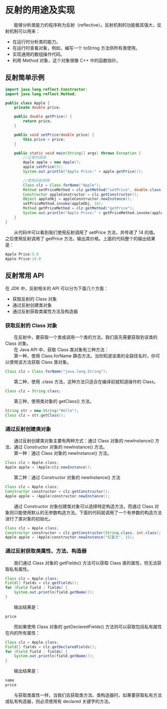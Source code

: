# 反射的用途及实现
&emsp;&emsp;能够分析类能力的程序称为反射（reflective）。反射机制的功能极其强大，反射机制可以用来：
- 在运行时分析类的能力。
- 在运行时查看对象，例如，编写一个 toString 方法供所有类使用。
- 实现通用的数组操作代码。
- 利用 Method 对象，这个对象很像 C++ 中的函数指针。
## 反射简单示例
```java
import java.lang.reflect.Constructor;
import java.lang.reflect.Method;

public class Apple {
    private double price;

    public double getPrice() {
        return price;
    }

    public void setPrice(double price) {
        this.price = price;
    }

    public static void main(String[] args) throws Exception {
        //正常的调用
        Apple apple = new Apple();
        apple.setPrice(5);
        System.out.println("Apple Price:" + apple.getPrice());

        //使用反射调用
        Class clz = Class.forName("Apple");
        Method setPriceMethod = clz.getMethod("setPrice", double.class);
        Constructor appleConstructor = clz.getConstructor();
        Object appleObj = appleConstructor.newInstance();
        setPriceMethod.invoke(appleObj, 14);
        Method getPriceMethod = clz.getMethod("getPrice");
        System.out.println("Apple Price:" + getPriceMethod.invoke(appleObj));
    }
}
```
&emsp;&emsp;从代码中可以看到我们使用反射调用了 setPrice 方法，并传递了 14 的值。之后使用反射调用了 getPrice 方法，输出其价格。上面的代码整个的输出结果是：
```java
Apple Price:5.0
Apple Price:14.0
```
## 反射常用 API
在 JDK 中，反射相关的 API 可以分为下面几个方面：  
- 获取反射的 Class 对象
- 通过反射创建类对象
- 通过反射获取类属性方法及构造器
### 获取反射的 Class 对象
&emsp;&emsp;在反射中，要获取一个类或调用一个类的方法，我们首先需要获取到该类的 Class 对象。  
&emsp;&emsp;在 Java API 中，获取 Class 类对象有三种方法：  
&emsp;&emsp;第一种，使用 Class.forName 静态方法。当你知道该类的全路径名时，你可以使用该方法获取 Class 类对象。
```java
Class clz = Class.forName("java.lang.String");
```
&emsp;&emsp;第二种，使用 .class 方法，这种方法只适合在编译前就知道操作的 Class。
```java
Class clz = String.class;
```
&emsp;&emsp;第三种，使用类对象的 getClass() 方法。
```java
String str = new String("Hello");
Class clz = str.getClass();
```
### 通过反射创建类对象
&emsp;&emsp;通过反射创建类对象主要有两种方式：通过 Class 对象的 newInstance() 方法、通过 Constructor 对象的 newInstance() 方法。  
&emsp;&emsp;第一种：通过 Class 对象的 newInstance() 方法。
```java
Class clz = Apple.class;
Apple apple = (Apple)clz.newInstance();
```
&emsp;&emsp;第二种：通过 Constructor 对象的 newInstance() 方法
```java
Class clz = Apple.class;
Constructor constructor = clz.getConstructor();
Apple apple = (Apple)constructor.newInstance();
```
&emsp;&emsp;通过 Constructor 对象创建类对象可以选择特定构造方法，而通过 Class 对象则只能使用默认的无参数构造方法。下面的代码就调用了一个有参数的构造方法进行了类对象的初始化。
```java
Class clz = Apple.class;
Constructor constructor = clz.getConstructor(String.class, int.class);
Apple apple = (Apple)constructor.newInstance("红富士", 15);
```
### 通过反射获取类属性、方法、构造器
&emsp;&emsp;我们通过 Class 对象的 getFields() 方法可以获取 Class 类的属性，但无法获取私有属性。
```java
Class clz = Apple.class;
Field[] fields = clz.getFields();
for (Field field : fields) {
    System.out.println(field.getName());
}
```
&emsp;&emsp;输出结果是：
```java
price
```
&emsp;&emsp;而如果使用 Class 对象的 getDeclaredFields() 方法则可以获取包括私有属性在内的所有属性：
```java
Class clz = Apple.class;
Field[] fields = clz.getDeclaredFields();
for (Field field : fields) {
    System.out.println(field.getName());
}
```
&emsp;&emsp;输出结果是：
```java
name
price
```
&emsp;&emsp;与获取类属性一样，当我们去获取类方法、类构造器时，如果要获取私有方法或私有构造器，则必须使用有 declared 关键字的方法。